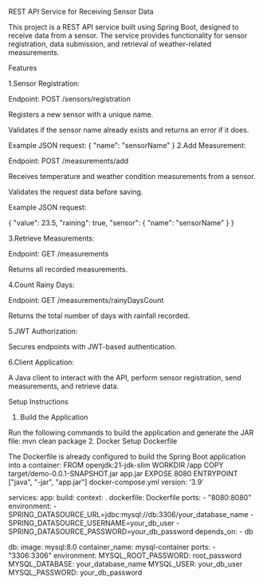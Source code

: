 REST API Service for Receiving Sensor Data

This project is a REST API service built using Spring Boot, designed to receive data from a sensor. The service provides functionality for sensor registration, data submission, and retrieval of weather-related measurements.

Features

1.Sensor Registration:

Endpoint: POST /sensors/registration

Registers a new sensor with a unique name.

Validates if the sensor name already exists and returns an error if it does.

Example JSON request:
{
    "name": "sensorName"
}
2.Add Measurement:

Endpoint: POST /measurements/add

Receives temperature and weather condition measurements from a sensor.

Validates the request data before saving.

Example JSON request:

{
    "value": 23.5,
    "raining": true,
    "sensor": {
        "name": "sensorName"
    }
}

3.Retrieve Measurements:

Endpoint: GET /measurements

Returns all recorded measurements.

4.Count Rainy Days:

Endpoint: GET /measurements/rainyDaysCount

Returns the total number of days with rainfall recorded.

5.JWT Authorization:

Secures endpoints with JWT-based authentication.

6.Client Application:

A Java client to interact with the API, perform sensor registration, send measurements, and retrieve data.

Setup Instructions

1. Build the Application

Run the following commands to build the application and generate the JAR file:
mvn clean package
2. Docker Setup 
Dockerfile

The Dockerfile is already configured to build the Spring Boot application into a container:
FROM openjdk:21-jdk-slim
WORKDIR /app
COPY target/demo-0.0.1-SNAPSHOT.jar app.jar
EXPOSE 8080
ENTRYPOINT ["java", "-jar", "app.jar"]
docker-compose.yml
version: '3.9'

services:
  app:
    build:
      context: .
      dockerfile: Dockerfile
    ports:
      - "8080:8080"
    environment:
      - SPRING_DATASOURCE_URL=jdbc:mysql://db:3306/your_database_name
      - SPRING_DATASOURCE_USERNAME=your_db_user
      - SPRING_DATASOURCE_PASSWORD=your_db_password
    depends_on:
      - db

  db:
    image: mysql:8.0
    container_name: mysql-container
    ports:
      - "3306:3306"
    environment:
      MYSQL_ROOT_PASSWORD: root_password
      MYSQL_DATABASE: your_database_name
      MYSQL_USER: your_db_user
      MYSQL_PASSWORD: your_db_password

